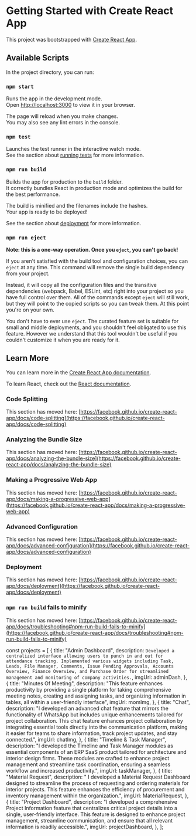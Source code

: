# Getting Started with Create React App

This project was bootstrapped with [Create React App](https://github.com/facebook/create-react-app).

## Available Scripts

In the project directory, you can run:

### `npm start`

Runs the app in the development mode.\
Open [http://localhost:3000](http://localhost:3000) to view it in your browser.

The page will reload when you make changes.\
You may also see any lint errors in the console.

### `npm test`

Launches the test runner in the interactive watch mode.\
See the section about [running tests](https://facebook.github.io/create-react-app/docs/running-tests) for more information.

### `npm run build`

Builds the app for production to the `build` folder.\
It correctly bundles React in production mode and optimizes the build for the best performance.

The build is minified and the filenames include the hashes.\
Your app is ready to be deployed!

See the section about [deployment](https://facebook.github.io/create-react-app/docs/deployment) for more information.

### `npm run eject`

**Note: this is a one-way operation. Once you `eject`, you can't go back!**

If you aren't satisfied with the build tool and configuration choices, you can `eject` at any time. This command will remove the single build dependency from your project.

Instead, it will copy all the configuration files and the transitive dependencies (webpack, Babel, ESLint, etc) right into your project so you have full control over them. All of the commands except `eject` will still work, but they will point to the copied scripts so you can tweak them. At this point you're on your own.

You don't have to ever use `eject`. The curated feature set is suitable for small and middle deployments, and you shouldn't feel obligated to use this feature. However we understand that this tool wouldn't be useful if you couldn't customize it when you are ready for it.

## Learn More

You can learn more in the [Create React App documentation](https://facebook.github.io/create-react-app/docs/getting-started).

To learn React, check out the [React documentation](https://reactjs.org/).

### Code Splitting

This section has moved here: [https://facebook.github.io/create-react-app/docs/code-splitting](https://facebook.github.io/create-react-app/docs/code-splitting)

### Analyzing the Bundle Size

This section has moved here: [https://facebook.github.io/create-react-app/docs/analyzing-the-bundle-size](https://facebook.github.io/create-react-app/docs/analyzing-the-bundle-size)

### Making a Progressive Web App

This section has moved here: [https://facebook.github.io/create-react-app/docs/making-a-progressive-web-app](https://facebook.github.io/create-react-app/docs/making-a-progressive-web-app)

### Advanced Configuration

This section has moved here: [https://facebook.github.io/create-react-app/docs/advanced-configuration](https://facebook.github.io/create-react-app/docs/advanced-configuration)

### Deployment

This section has moved here: [https://facebook.github.io/create-react-app/docs/deployment](https://facebook.github.io/create-react-app/docs/deployment)

### `npm run build` fails to minify

This section has moved here: [https://facebook.github.io/create-react-app/docs/troubleshooting#npm-run-build-fails-to-minify](https://facebook.github.io/create-react-app/docs/troubleshooting#npm-run-build-fails-to-minify)



const projects = [
    {
      title: "Admin Dashboard",
      description: `Developed a centralized interface allowing users to punch in and out for attendance tracking. Implemented
 various widgets including Task, Leads, File Manager, Comments,
Issue Pending Approvals, Accounts Overview, Finance Overview, and Purchase Order for streamlined management and
monitoring of company activities.`,
      imgUrl: adminDash,
    },
    {
      title: "Minutes Of Meeting",
      description: "This feature enhances productivity by providing a single platform for taking comprehensive meeting notes, creating and assigning tasks, and organizing information in tables, all within a user-friendly interface",
      imgUrl: momImg,
    },
    {
      title: "Chat",
      description: "I developed an advanced chat feature that mirrors the functionality of WhatsApp but includes unique enhancements tailored for project collaboration. This chat feature enhances project collaboration by integrating essential tools directly into the communication platform, making it easier for teams to share information, track project updates, and stay connected.",
      imgUrl: chatImg,
    },
    {
      title: "Timeline & Task Manager",
      description: "I developed the Timeline and Task Manager modules as essential components of an ERP SaaS product tailored for architecture and interior design firms. These modules are crafted to enhance project management and streamline task coordination, ensuring a seamless workflow and increased productivity.",
      imgUrl: taskManager,
    },
    {
      title: "Material Request",
      description: " I developed a Material Request Dashboard designed to streamline the process of requesting and ordering materials for interior projects. This feature enhances the efficiency of procurement and inventory management within the organization.",
      imgUrl: MaterialRequest,
    },
    {
      title: "Project Dashboard",
      description: "I developed a comprehensive Project Information feature that centralizes critical project details into a single, user-friendly interface. This feature is designed to enhance project management, streamline communication, and ensure that all relevant information is readily accessible.",
      imgUrl: projectDashboard,
    },
  ];
